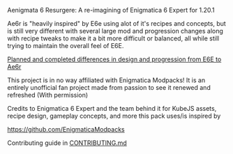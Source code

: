 Aenigmata 6 Resurgere: A re-imagining of Enigmatica 6 Expert for 1.20.1

Ae6r is "heavily inspired" by E6e using alot of it's recipes and concepts, but is still very different with several large mod and progression changes along with recipe tweaks to make it a bit more difficult or balanced, all while still trying to maintain the overall feel of E6E.

[Planned and completed differences in design and progression from E6E to Ae6r](https://github.com/Deepacat/Ae6r/blob/master/information/e6eDifferences.md)

This project is in no way affiliated with Enigmatica Modpacks! It is an entirely unofficial fan project made from passion to see it renewed and refreshed (With permission)

Credits to Enigmatica 6 Expert and the team behind it for KubeJS assets, recipe design, gameplay concepts, and more this pack uses/is inspired by

https://github.com/EnigmaticaModpacks

Contributing guide in [CONTRIBUTING.md](https://github.com/Deepacat/Ae6r/blob/master/information/CONTRIBUTING.md)
